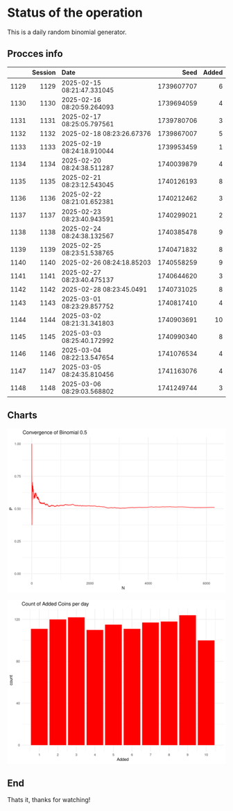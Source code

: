 # Status of the operation
  
  This is a daily random binomial generator.
  
## Procces info

|     | Session|Date                       |       Seed| Added|
|:----|-------:|:--------------------------|----------:|-----:|
|1129 |    1129|2025-02-15 08:21:47.331045 | 1739607707|     6|
|1130 |    1130|2025-02-16 08:20:59.264093 | 1739694059|     4|
|1131 |    1131|2025-02-17 08:25:05.797561 | 1739780706|     3|
|1132 |    1132|2025-02-18 08:23:26.67376  | 1739867007|     5|
|1133 |    1133|2025-02-19 08:24:18.910044 | 1739953459|     1|
|1134 |    1134|2025-02-20 08:24:38.511287 | 1740039879|     4|
|1135 |    1135|2025-02-21 08:23:12.543045 | 1740126193|     8|
|1136 |    1136|2025-02-22 08:21:01.652381 | 1740212462|     3|
|1137 |    1137|2025-02-23 08:23:40.943591 | 1740299021|     2|
|1138 |    1138|2025-02-24 08:24:38.132567 | 1740385478|     9|
|1139 |    1139|2025-02-25 08:23:51.538765 | 1740471832|     8|
|1140 |    1140|2025-02-26 08:24:18.85203  | 1740558259|     9|
|1141 |    1141|2025-02-27 08:23:40.475137 | 1740644620|     3|
|1142 |    1142|2025-02-28 08:23:45.0491   | 1740731025|     8|
|1143 |    1143|2025-03-01 08:23:29.857752 | 1740817410|     4|
|1144 |    1144|2025-03-02 08:21:31.341803 | 1740903691|    10|
|1145 |    1145|2025-03-03 08:25:40.172992 | 1740990340|     8|
|1146 |    1146|2025-03-04 08:22:13.547654 | 1741076534|     4|
|1147 |    1147|2025-03-05 08:24:35.810456 | 1741163076|     4|
|1148 |    1148|2025-03-06 08:29:03.568802 | 1741249744|     3|

## Charts 

![](charts/plot1.png)

![](charts/plot2.png)

## End

Thats it, thanks for watching!
